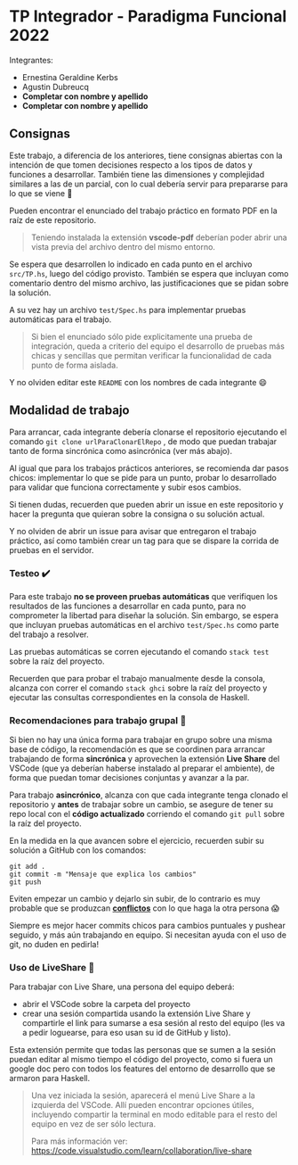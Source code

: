 # TP Integrador - Paradigma Funcional 2022

Integrantes:

- Ernestina Geraldine Kerbs
- Agustin Dubreucq
- **Completar con nombre y apellido**
- **Completar con nombre y apellido**

## Consignas

Este trabajo, a diferencia de los anteriores, tiene consignas abiertas con la intención de que tomen decisiones respecto a los tipos de datos y funciones a desarrollar. También tiene las dimensiones y complejidad similares a las de un parcial, con lo cual debería servir para prepararse para lo que se viene :muscle:

Pueden encontrar el enunciado del trabajo práctico en formato PDF en la raíz de este repositorio.

> Teniendo instalada la extensión **vscode-pdf** deberían poder abrir una vista previa del archivo dentro del mismo entorno.

Se espera que desarrollen lo indicado en cada punto en el archivo `src/TP.hs`, luego del código provisto. También se espera que incluyan como comentario dentro del mismo archivo, las justificaciones que se pidan sobre la solución.

A su vez hay un archivo `test/Spec.hs` para implementar pruebas automáticas para el trabajo.

> Si bien el enunciado sólo pide explicitamente una prueba de integración, queda a criterio del equipo el desarrollo de pruebas más chicas y sencillas que permitan verificar la funcionalidad de cada punto de forma aislada.

Y no olviden editar este `README` con los nombres de cada integrante :smile:

## Modalidad de trabajo

Para arrancar, cada integrante debería clonarse el repositorio ejecutando el comando `git clone urlParaClonarElRepo` , de modo que puedan trabajar tanto de forma sincrónica como asincrónica (ver más abajo).

Al igual que para los trabajos prácticos anteriores, se recomienda dar pasos chicos: implementar lo que se pide para un punto, probar lo desarrollado para validar que funciona correctamente y subir esos cambios.

Si tienen dudas, recuerden que pueden abrir un issue en este repositorio y hacer la pregunta que quieran sobre la consigna o su solución actual.

Y no olviden de abrir un issue para avisar que entregaron el trabajo práctico, así como también crear un tag para que se dispare la corrida de pruebas en el servidor.

### Testeo :heavy_check_mark:

Para este trabajo **no se proveen pruebas automáticas** que verifiquen los resultados de las funciones a desarrollar en cada punto, para no comprometer la libertad para diseñar la solución. Sin embargo, se espera que incluyan pruebas automáticas en el archivo `test/Spec.hs` como parte del trabajo a resolver.

Las pruebas automáticas se corren ejecutando el comando `stack test` sobre la raíz del proyecto.

Recuerden que para probar el trabajo manualmente desde la consola, alcanza con correr el comando `stack ghci` sobre la raíz del proyecto y ejecutar las consultas correspondientes en la consola de Haskell.

### Recomendaciones para trabajo grupal :busts_in_silhouette:

Si bien no hay una única forma para trabajar en grupo sobre una misma base de código, la recomendación es que se coordinen para arrancar trabajando de forma **sincrónica** y aprovechen la extensión **Live Share** del VSCode (que ya deberían haberse instalado al preparar el ambiente), de forma que puedan tomar decisiones conjuntas y avanzar a la par.

Para trabajo **asincrónico**, alcanza con que cada integrante tenga clonado el repositorio y **antes** de trabajar sobre un cambio, se asegure de tener su repo local con el **código actualizado** corriendo el comando `git pull` sobre la raíz del proyecto.

En la medida en la que avancen sobre el ejercicio, recuerden subir su solución a GitHub con los comandos:

```
git add .
git commit -m "Mensaje que explica los cambios"
git push
```

Eviten empezar un cambio y dejarlo sin subir, de lo contrario es muy probable que se produzcan [**conflictos**](https://www.youtube.com/watch?v=sKcN7cWFniw&list=PL2xYJ49ov_ddydw7wvncxMBzB3wpqPV0u&index=7) con lo que haga la otra persona :scream:

Siempre es mejor hacer commits chicos para cambios puntuales y pushear seguido, y más aún trabajando en equipo. Si necesitan ayuda con el uso de git, no duden en pedirla!

### Uso de LiveShare :rocket:

Para trabajar con Live Share, una persona del equipo deberá:

- abrir el VSCode sobre la carpeta del proyecto
- crear una sesión compartida usando la extensión Live Share y compartirle el link para sumarse a esa sesión al resto del equipo (les va a pedir loguearse, para eso usan su id de GitHub y listo).

Esta extensión permite que todas las personas que se sumen a la sesión puedan editar al mismo tiempo el código del proyecto, como si fuera un google doc pero con todos los features del entorno de desarrollo que se armaron para Haskell.

> Una vez iniciada la sesión, aparecerá el menú Live Share a la izquierda del VSCode. Allí pueden encontrar opciones útiles, incluyendo compartir la terminal en modo editable para el resto del equipo en vez de ser sólo lectura.
>
> Para más información ver: https://code.visualstudio.com/learn/collaboration/live-share
